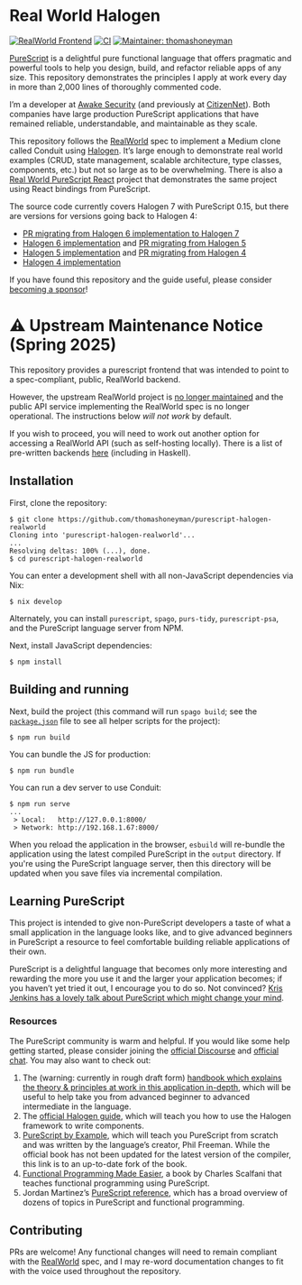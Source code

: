 # Real World Halogen

[![RealWorld Frontend](https://camo.githubusercontent.com/b507ac8f2ec6427bbef518193567c4ec6060c780/68747470733a2f2f696d672e736869656c64732e696f2f62616467652f7265616c776f726c642d66726f6e74656e642d2532333738333537382e737667)](http://realworld.io)
[![CI](https://github.com/thomashoneyman/purescript-halogen-realworld/workflows/CI/badge.svg?branch=main)](https://github.com/thomashoneyman/purescript-halogen-realworld/actions?query=workflow%3ACI+branch%3Amain)
[![Maintainer: thomashoneyman](https://img.shields.io/badge/maintainer-thomashoneyman-teal.svg)](http://github.com/thomashoneyman)

[PureScript](https://github.com/purescript) is a delightful pure functional language that offers pragmatic and powerful tools to help you design, build, and refactor reliable apps of any size. This repository demonstrates the principles I apply at work every day in more than 2,000 lines of thoroughly commented code.

I’m a developer at [Awake Security](https://github.com/awakesecurity) (and previously at [CitizenNet](https://citizennet.com)). Both companies have large production PureScript applications that have remained reliable, understandable, and maintainable as they scale.

This repository follows the [RealWorld](https://github.com/gothinkster/realworld) spec to implement a Medium clone called Conduit using [Halogen](https://github.com/purescript-halogen/purescript-halogen). It’s large enough to demonstrate real world examples (CRUD, state management, scalable architecture, type classes, components, etc.) but not so large as to be overwhelming. There is also a [Real World PureScript React](https://github.com/jonasbuntinx/purescript-react-realworld) project that demonstrates the same project using React bindings from PureScript.

The source code currently covers Halogen 7 with PureScript 0.15, but there are versions for versions going back to Halogen 4:

- [PR migrating from Halogen 6 implementation to Halogen 7](https://github.com/thomashoneyman/purescript-halogen-realworld/pull/112)
- [Halogen 6 implementation](https://github.com/thomashoneyman/purescript-halogen-realworld/tree/v3.0.0) and [PR migrating from Halogen 5](https://github.com/thomashoneyman/purescript-halogen-realworld/pull/82)
- [Halogen 5 implementation](https://github.com/thomashoneyman/purescript-halogen-realworld/tree/v2.0.0) and [PR migrating from Halogen 4](https://github.com/thomashoneyman/purescript-halogen-realworld/pull/26)
- [Halogen 4 implementation](https://github.com/thomashoneyman/purescript-halogen-realworld/tree/v1.0.0)

If you have found this repository and the guide useful, please consider [becoming a sponsor](https://github.com/sponsors/thomashoneyman)!

# ⚠️ Upstream Maintenance Notice (Spring 2025)

This repository provides a purescript frontend that was intended to point to a spec-compliant, public, RealWorld backend. 

However, the upstream RealWorld project is [no longer maintained](https://github.com/gothinkster/realworld/issues/1611) and the public API service implementing the RealWorld spec is no longer operational. The instructions below _will not work_ by default.

If you wish to proceed, you will need to work out another option for accessing a RealWorld API (such as self-hosting locally). There is a list of pre-written backends [here](codebase) (including in Haskell). 

## Installation

First, clone the repository:

```console
$ git clone https://github.com/thomashoneyman/purescript-halogen-realworld
Cloning into 'purescript-halogen-realworld'...
...
Resolving deltas: 100% (...), done.
$ cd purescript-halogen-realworld
```

You can enter a development shell with all non-JavaScript dependencies via Nix:

```console
$ nix develop
```

Alternately, you can install `purescript`, `spago`, `purs-tidy`, `purescript-psa`, and the PureScript language server from NPM.

Next, install JavaScript dependencies:

```console
$ npm install
```

## Building and running

Next, build the project (this command will run `spago build`; see the [`package.json`](package.json) file to see
all helper scripts for the project):

```console
$ npm run build
```

You can bundle the JS for production:

```console
$ npm run bundle
```

You can run a dev server to use Conduit:

```console
$ npm run serve
...
 > Local:   http://127.0.0.1:8000/
 > Network: http://192.168.1.67:8000/
```

When you reload the application in the browser, `esbuild` will re-bundle the application using the latest compiled PureScript in the `output` directory. If you're using the PureScript language server, then this directory will be updated when you save files via incremental compilation.

## Learning PureScript

This project is intended to give non-PureScript developers a taste of what a small application in the language looks like, and to give advanced beginners in PureScript a resource to feel comfortable building reliable applications of their own.

PureScript is a delightful language that becomes only more interesting and rewarding the more you use it and the larger your application becomes; if you haven’t yet tried it out, I encourage you to do so. Not convinced? [Kris Jenkins has a lovely talk about PureScript which might change your mind](https://www.youtube.com/watch?time_continue=22&v=5AtyWgQ3vv0).

### Resources

The PureScript community is warm and helpful. If you would like some help getting started, please consider joining the [official Discourse](https://discourse.purescript.org) and [official chat](https://purescript.org/chat). You may also want to check out:

1. The (warning: currently in rough draft form) [handbook which explains the theory & principles at work in this application in-depth](https://thomashoneyman.com/guides/real-world-halogen), which will be useful to help take you from advanced beginner to advanced intermediate in the language.
1. The [official Halogen guide](https://github.com/purescript-halogen/purescript-halogen), which will teach you how to use the Halogen framework to write components.
1. [PureScript by Example](https://github.com/purescript-contrib/purescript-book), which will teach you PureScript from scratch and was written by the language’s creator, Phil Freeman. While the official book has not been updated for the latest version of the compiler, this link is to an up-to-date fork of the book.
1. [Functional Programming Made Easier](https://leanpub.com/fp-made-easier), a book by Charles Scalfani that teaches functional programming using PureScript.
1. Jordan Martinez’s [PureScript reference](https://github.com/JordanMartinez/purescript-jordans-reference), which has a broad overview of dozens of topics in PureScript and functional programming.

## Contributing

PRs are welcome! Any functional changes will need to remain compliant with the [RealWorld](https://github.com/gothinkster/realworld) spec, and I may re-word documentation changes to fit with the voice used throughout the repository.
